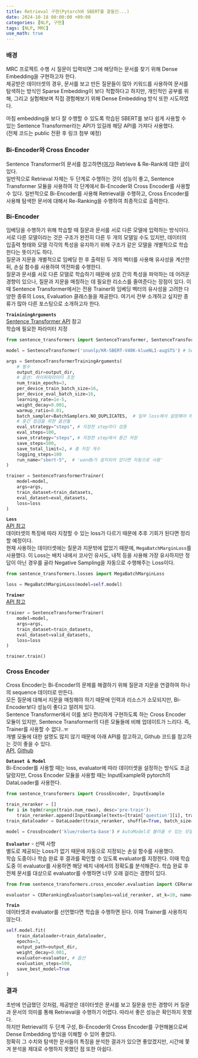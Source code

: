 ```yaml
---
title: Retrieval 구현(Pytorch와 SBERT를 곁들인...)
date: 2024-10-18 00:00:00 +09:00
categories: [NLP, 구현]
tags: [NLP, MRC]
use_math: true
---
```


### 배경
MRC 프로젝트 수행 시 질문이 입력되면 그에 해당하는 문서를 찾기 위해 Dense Embedding을 구현하고자 한다.  
제공받은 데이터셋의 경우, 문서를 보고 만든 질문들이 많아 키워드를 사용하여 문서를 탐색하는 방식인 Sparse Embedding이 보다 적합하다고 하지만, 개인적인 공부를 위해, 그리고 실험해보며 직접 경험해보기 위해 Dense Embedding 방식 또한 시도하였다.  

마침 embedding을 보다 잘 수행할 수 있도록 학습된 SBERT를 보다 쉽게 사용할 수 있는 Sentence Transformer라는 API가 있길래 해당 API를 가져다 사용했다.  
(전체 코드는 public 전환 후 링크 첨부 예정)  

### Bi-Encoder와 Cross Encoder
Sentence Transformer의 문서를 참고하면([여기](https://sbert.net/examples/applications/retrieve_rerank/README.html)) Retrieve & Re-Rank에 대한 글이 있다.  
일반적으로 Retrieval 자체는 두 단계로 수행하는 것이 성능이 좋고, Sentence Transformer 모듈을 사용하여 각 단계에서 Bi-Encoder와 Cross Encoder를 사용할 수 있다. 일반적으로 Bi-Encoder를 사용해 Retrieval을 수행하고, Cross Encoder를 사용해 탐색한 문서에 대해서 Re-Ranking을 수행하여 최종적으로 출력한다.  

### Bi-Encoder  
임베딩을 수행하기 위해 학습할 때 질문과 문서를 서로 다른 모델에 입력하는 방식이다. 서로 다른 모델이라는 것은 구조가 완전히 다른 두 개의 모델일 수도 있지만, 데이터의 입출력 형태와 모델 각각의 특성을 유지하기 위해 구조가 같은 모델을 개별적으로 학습한다는 뜻이기도 하다.  
질문과 지문을 개별적으로 임베딩 한 후 출력된 두 개의 벡터를 사용해 유사성을 계산한 뒤, 손실 함수를 사용하여 역전파를 수행한다.  
질문과 문서를 서로 다른 모델로 학습하기 때문에 상호 간의 특성을 파악하는 데 어려운 경향이 있으나, 질문과 지문을 매칭하는 데 필요한 리소스를 줄여준다는 장점이 있다.
이때 Sentence Transformer에서는 전용 Trainer와 임베딩 벡터의 유사성을 고려한 다양한 종류의 Loss, Evaluation 클래스들을 제공한다. 여기서 전부 소개하고 싶지만 종류가 많아 다른 포스팅으로 소개하고자 한다.  

**`TraininingArguments`**  
[Sentence Transformer API](https://sbert.net/docs/package_reference/sentence_transformer/training_args.html#sentencetransformertrainingarguments) 참고  
학습에 필요한 파라미터 지정  
```python
from sentence_transformers import SentenceTransformer, SentenceTransformerTrainingArguments, SentenceTransformersTrainer

model = SentenceTransformer('snunlp/KR-SBERT-V40K-klueNLI-augSTS') # Sentence Transformer를 지원하는 모델이어야 한다.

args = SentenceTransformerTrainingArguments(
    # 필수
    output_dir=output_dir,
    # 옵션: 하이퍼파라미터 조정
    num_train_epochs=3,
    per_device_train_batch_size=16,
    per_device_eval_batch_size=16,
    learning_rate=1e-5,
    weight_decay=0.001,
    warmup_ratio=0.01,
    batch_sampler=BatchSamplers.NO_DUPLICATES,  # 일부 loss에서 설정해야 하는 경우가 존재
    # 중간 점검을 위한 옵션들
    eval_strategy="steps", # 지정한 step마다 검증
    eval_steps=100,
    save_strategy="steps", # 지정한 step에서 중간 저장
    save_steps=500,
    save_total_limit=2, # 총 저장 개수
    logging_steps=100
    run_name="sbert-5",  # 'wandb가 설치되어 있다면 자동으로 사용'
)

trainer = SentenceTransformerTrainer(
    model=model,
    args=args,
    train_dataset=train_datasets,
    eval_dataset=eval_datasets,
    loss=loss
)
```

**`Loss`**  
[API 참고](https://sbert.net/docs/package_reference/sentence_transformer/losses.html#)  
데이터셋의 특징에 따라 지정할 수 있는 loss가 다르기 때문에 추후 기회가 된다면 정리할 예정이다.  
현재 사용하는 데이터셋에는 질문과 지문밖에 없었기 때문에, `MegaBatchMarginLoss`를 사용했다. 이 Loss는 배치 내에서 코사인 유사도, 내적 등을 사용해 가장 유사하지만 정답이 아닌 경우를 골라 Negative Sampling을 자동으로 수행해주는 Loss이다.  
```python
from sentence_transformers.losses import MegaBatchMarginLoss

loss = MegaBatchMarginLoss(model=self.model)
```

**`Trainer`**  
[API 참고](https://sbert.net/docs/package_reference/sentence_transformer/trainer.html)  
```python
trainer = SentenceTransformerTrainer(
    model=model,
    args=args,
    train_dataset=train_datasets,
    eval_dataset=valid_datasets,
    loss=loss
)

trainer.train()
```  

### Cross Encoder
Cross Encoder는 Bi-Encoder의 문제를 해결하기 위해 질문과 지문을 연결하여 하나의 sequence 데이터로 만든다.  
모든 질문에 대해서 지문을 매칭해야 하기 때문에 인력과 리소스가 소모되지만, Bi-Encoder보다 성능이 좋다고 알려져 있다.  
Sentence Transformer에서 이를 보다 편리하게 구현하도록 하는 Cross Encoder 모듈이 있지만, Sentence Transformer의 다른 모듈들에 비해 업데이트가 느리다. 즉, Trainer를 사용할 수 없다..ㅠ  
개별 모듈에 대한 설명도 많지 않기 때문에 아래 API를 참고하고, Github 코드를 참고하는 것이 좋을 수 있다.  
[API](https://sbert.net/docs/cross_encoder/training_overview.html), [Github](https://github.com/UKPLab/sentence-transformers/blob/master/sentence_transformers/cross_encoder/CrossEncoder.py)  

**`Dataset & Model`**  
Bi-Encoder를 사용할 때는 loss, evaluator에 따라 데이터셋을 설정하는 방식도 조금 달랐지만, Cross Encoder 모듈을 사용할 때는 InputExample와 pytorch의 DataLoader를 사용한다.  
```python
from sentence_transformers import CrossEncoder, InputExample  

train_reranker = []
for i in tqdm(range(train.num_rows), desc='pre-train'):
    train_reranker.append(InputExample(texts=[train['question'][i], train['context'][i]], label=1)) # texts를 question, context 순서로 맞춰주고, 두 시퀀스는 동일한 의미이기 때문에 label로 유사도가 같다는 뜻의 1을 부여한다.
train_dataloader = DataLoader(train_reranker, shuffle=True, batch_size=batch_size)

model = CrossEncoder('klue/roberta-base') # AutoModel로 불러올 수 있는 모델이면 어떤 것이든 가능하다.
```  

**`Evaluator`** - 선택 사항  
별도로 제공되는 Loss가 없기 때문에 자동으로 지정되는 손실 함수를 사용했다.  
학습 도중이나 학습 완료 후 결과를 확인할 수 있도록 evaluator를 지정한다. 이때 학습 도중 이 evaluator를 사용하면 해당 배치 내에서의 정확도를 분석해준다. 학습 완료 후 전체 문서를 대상으로 evaluator를 수행하면 너무 오래 걸리는 경향이 있다.  
```python
from from sentence_transformers.cross_encoder.evaluation import CERerankingEvaluator

evaluator = CERerankingEvaluator(samples=valid_reranker, at_k=10, name='ranker')
```  

**`Train`**  
데이터셋과 evaluator를 선언했다면 학습을 수행하면 된다. 이때 Trainer를 사용하지 않는다.  
```python
self.model.fit(
    train_dataloader=train_dataloader,
    epochs=3,
    output_path=output_dir,    
    weight_decay=0.001,
    evaluator=evaluator, # 옵션
    evaluation_steps=500,
    save_best_model=True
)
```

### 결과
초반에 언급했던 것처럼, 제공받은 데이터셋은 문서를 보고 질문을 만든 경향이 커 질문과 문서의 의미를 통해 Retrieval을 수행하기 어렵다. 따라서 좋은 성능은 확인하지 못했다.  
하지만 Retrieval의 두 단계 구성, Bi-Encoder와 Cross Encoder를 구현해봄으로써 Dense Embedding 방식을 이해할 수 있어 좋았다.  
정확히 그 수치와 탐색한 문서들의 특징을 분석한 결과가 있으면 좋았겠지만, 시간에 쫓겨 분석을 제대로 수행하지 못했던 점 또한 아쉽다.